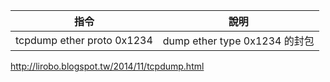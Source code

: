 指令|說明
----|----
tcpdump ether proto 0x1234|dump ether type 0x1234 的封包

http://lirobo.blogspot.tw/2014/11/tcpdump.html
